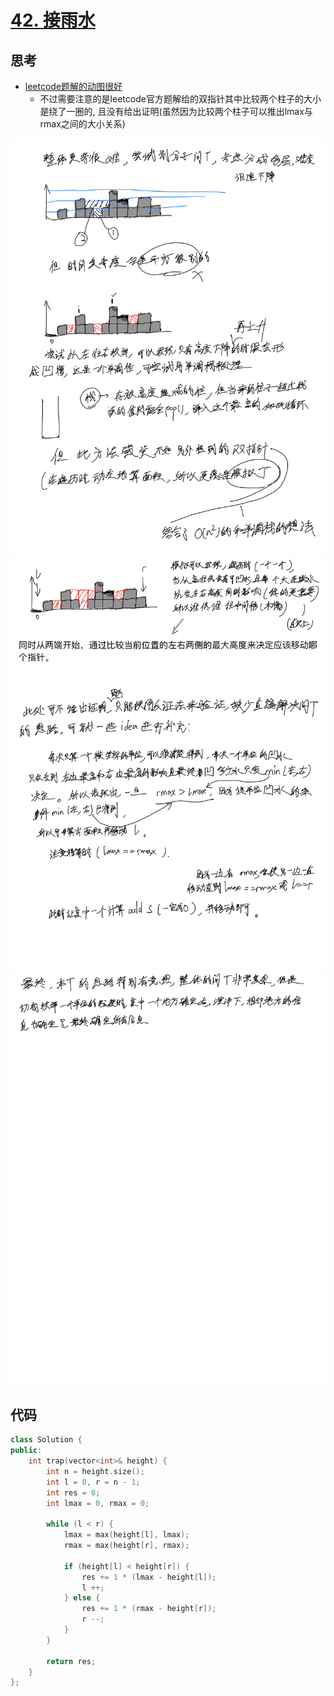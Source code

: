 # [42. 接雨水](https://leetcode.cn/problems/trapping-rain-water/description/)

## 思考

- [leetcode题解的动图很好](https://leetcode.cn/problems/trapping-rain-water/solutions/692342/jie-yu-shui-by-leetcode-solution-tuvc)
    - 不过需要注意的是leetcode官方题解给的双指针其中比较两个柱子的大小是绕了一圈的, 且没有给出证明(虽然因为比较两个柱子可以推出lmax与rmax之间的大小关系)

![29](../images/29.PNG)
![30](../images/30.PNG)
![31](../images/31.PNG)

## 代码

```c++
class Solution {
public:
    int trap(vector<int>& height) {
        int n = height.size();
        int l = 0, r = n - 1;
        int res = 0;
        int lmax = 0, rmax = 0;

        while (l < r) {
            lmax = max(height[l], lmax);
            rmax = max(height[r], rmax);

            if (height[l] < height[r]) {
                res += 1 * (lmax - height[l]);
                l ++;
            } else {
                res += 1 * (rmax - height[r]);
                r --;
            }
        }

        return res;
    }
};
```
